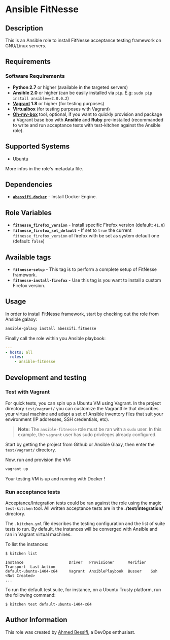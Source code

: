 # Ansible FitNesse

## Description

This is an Ansible role to install FitNesse acceptance testing framework on GNU/Linux servers.

## Requirements

### Software Requirements

- **Python 2.7** or higher (available in the targeted servers)
- **Ansible 2.0** or higher (can be easily installed via `pip`. E.g: `sudo pip install ansible==2.0.0.2`)
- **[Vagrant](https://www.vagrantup.com) 1.8** or higher (for testing purposes)
- **Virtualbox** (for testing purposes with Vagrant)
- **[Oh-my-box](https://github.com/abessifi/oh-my-box)** tool, optional, if you want to quickly provision and package a Vagrant base box with **Ansible** and **Ruby** pre-installed (recommanded to write and run acceptance tests with test-kitchen against the Ansible role).

## Supported Systems

- Ubuntu

More infos in the role's metadata file.

## Dependencies

- [**`abessifi.docker`**](https://galaxy.ansible.com/abessifi/docker/) - Install Docker Engine.

## Role Variables

- **`fitnesse_firefox_version`** - Install specific Firefox version (default: `41.0`)
- **`fitnesse_firefox_set_default`** - If set to `true` the current `fitnesse_firefox_version` of firefox with be set as system default one (default: `false`)

## Available tags

- **`fitnesse-setup`** - This tag is to perform a complete setup of FitNesse framework.
- **`fitnesse-install-firefox`** - Use this tag is you want to install a custom Firefox version.

## Usage

In order to install FitNesse framework, start by checking out the role from Ansible galaxy:

```bash
ansible-galaxy install abessifi.fitnesse
```

Finally call the role within you Ansible playbook:

```yaml
---
- hosts: all
  roles:
    - ansible-fitnesse
```

## Development and testing

### Test with Vagrant

For quick tests, you can spin up a Ubuntu VM using Vagrant. In the project directory `test/vagrant/` you can customize the Vagrantfile that describes your virtual machine and adapt a set of Ansible inventory files that suit your environment (IP addresses, SSH credentials, etc).

>**Note:** The `ansible-fitnesse` role must be ran with a `sudo` user. In this example,
the `vagrant` user has sudo privileges already configured.

Start by getting the project from Github or Ansible Glaxy, then enter the `test/vagrant/` directory.

Now, run and provision the VM:

```bash
vagrant up
```

Your testing VM is up and running with Docker !

### Run acceptance tests

Acceptance/Integration tests could be ran against the role using the magic `test-kitchen` tool. All written acceptance tests are in the **./test/integration/** directory.

The `.kitchen.yml` file describes the testing configuration and the list of suite tests to run. By default, the instances will be converged with Ansible and ran in Vagrant virtual machines.

To list the instances:

    $ kitchen list

    Instance                    Driver   Provisioner      Verifier  Transport  Last Action
    default-ubuntu-1404-x64     Vagrant  AnsiblePlaybook  Busser    Ssh        <Not Created>
    ...

To run the default test suite, for instance, on a Ubuntu Trusty platform, run the following command:

    $ kitchen test default-ubuntu-1404-x64


## Author Information

This role was created by [Ahmed Bessifi](https://www.linkedin.com/in/abessifi), a DevOps enthusiast.
